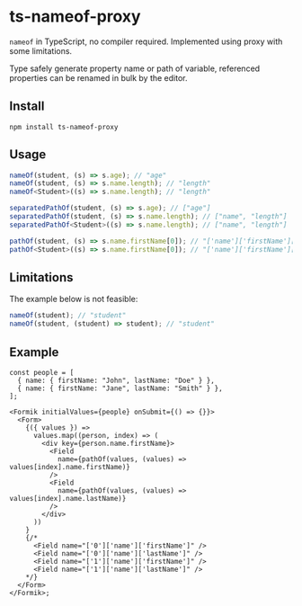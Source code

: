 # ts-nameof-proxy

`nameof` in TypeScript, no compiler required. Implemented using proxy with some limitations.

Type safely generate property name or path of variable, referenced properties can be renamed in bulk by the editor.

## Install

```
npm install ts-nameof-proxy
```

## Usage

```ts
nameOf(student, (s) => s.age); // "age"
nameOf(student, (s) => s.name.length); // "length"
nameOf<Student>((s) => s.name.length); // "length"

separatedPathOf(student, (s) => s.age); // ["age"]
separatedPathOf(student, (s) => s.name.length); // ["name", "length"]
separatedPathOf<Student>((s) => s.name.length); // ["name", "length"]

pathOf(student, (s) => s.name.firstName[0]); // "['name']['firstName']['0']"
pathOf<Student>((s) => s.name.firstName[0]); // "['name']['firstName']['0']"
```

## Limitations

The example below is not feasible:

```ts
nameOf(student); // "student"
nameOf(student, (student) => student); // "student"
```

## Example

```tsx
const people = [
  { name: { firstName: "John", lastName: "Doe" } },
  { name: { firstName: "Jane", lastName: "Smith" } },
];

<Formik initialValues={people} onSubmit={() => {}}>
  <Form>
    {({ values }) =>
      values.map((person, index) => (
        <div key={person.name.firstName}>
          <Field
            name={pathOf(values, (values) => values[index].name.firstName)}
          />
          <Field
            name={pathOf(values, (values) => values[index].name.lastName)}
          />
        </div>
      ))
    }
    {/* 
      <Field name="['0']['name']['firstName']" />
      <Field name="['0']['name']['lastName']" />
      <Field name="['1']['name']['firstName']" />
      <Field name="['1']['name']['lastName']" /> 
    */}
  </Form>
</Formik>;
```
